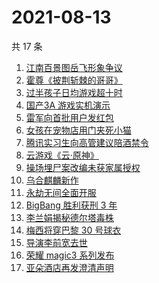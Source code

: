 # 2021-08-13

共 17 条

<!-- BEGIN ZHIHUSEARCH -->
<!-- 最后更新时间 Fri Aug 13 2021 05:07:20 GMT+0800 (China Standard Time) -->
1. [江南百景图岳飞形象争议](https://www.zhihu.com/search?q=江南百景图)
1. [霍尊《披荆斩棘的哥哥》](https://www.zhihu.com/search?q=霍尊)
1. [过半孩子日均游戏超十时](https://www.zhihu.com/search?q=网络游戏)
1. [国产3A 游戏实机演示](https://www.zhihu.com/search?q=神舞幻想·妄之生)
1. [雷军向首批用户发红包](https://www.zhihu.com/search?q=雷军)
1. [女孩在宠物店用门夹死小猫](https://www.zhihu.com/search?q=女孩虐猫)
1. [腾讯实习生向高管建议陪酒禁令](https://www.zhihu.com/search?q=腾讯实习生)
1. [云游戏《云·原神》](https://www.zhihu.com/search?q=原神)
1. [操场埋尸案改编未获家属授权](https://www.zhihu.com/search?q=操场埋尸案)
1. [乌合麒麟新作](https://www.zhihu.com/search?q=乌合麒麟)
1. [永劫无间全面开服](https://www.zhihu.com/search?q=永劫无间)
1. [BigBang 胜利获刑 3 年](https://www.zhihu.com/search?q=胜利被捕)
1. [李兰娟揭秘德尔塔毒株](https://www.zhihu.com/search?q=德尔塔)
1. [梅西将穿巴黎 30 号球衣](https://www.zhihu.com/search?q=梅西)
1. [导演李前宽去世](https://www.zhihu.com/search?q=李前宽)
1. [荣耀 magic3 系列发布](https://www.zhihu.com/search?q=荣耀手机)
1. [亚朵酒店再发澄清声明](https://www.zhihu.com/search?q=亚朵)
<!-- END ZHIHUSEARCH -->
